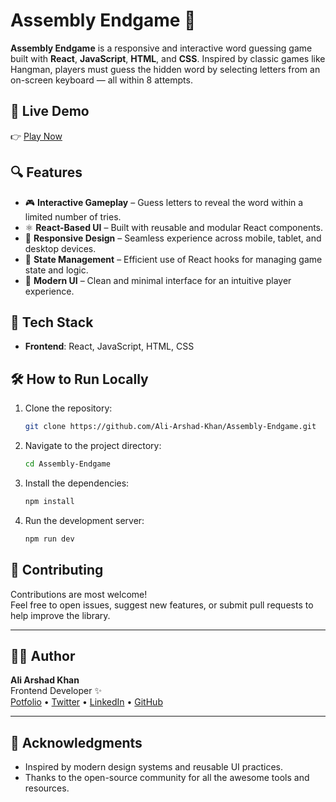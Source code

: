 # Assembly Endgame 🧩

**Assembly Endgame** is a responsive and interactive word guessing game built with **React**, **JavaScript**, **HTML**, and **CSS**. Inspired by classic games like Hangman, players must guess the hidden word by selecting letters from an on-screen keyboard — all within 8 attempts.

## 🔗 Live Demo

👉 [Play Now](https://assembly-endgame-project.netlify.app/)  


## 🔍 Features

- 🎮 **Interactive Gameplay** – Guess letters to reveal the word within a limited number of tries.
- ⚛️ **React-Based UI** – Built with reusable and modular React components.
- 📱 **Responsive Design** – Seamless experience across mobile, tablet, and desktop devices.
- 🧠 **State Management** – Efficient use of React hooks for managing game state and logic.
- 🎨 **Modern UI** – Clean and minimal interface for an intuitive player experience.

## 🚀 Tech Stack

- **Frontend**: React, JavaScript, HTML, CSS

## 🛠️ How to Run Locally

1. Clone the repository:

   ```bash
   git clone https://github.com/Ali-Arshad-Khan/Assembly-Endgame.git
   
   ```
2. Navigate to the project directory:

   ```bash
   cd Assembly-Endgame

   ```
3. Install the dependencies:

   ```bash
   npm install

   ```         
4. Run the development server:

   ```bash
   npm run dev

   ``` 

## 🙌 Contributing

Contributions are most welcome!  
Feel free to open issues, suggest new features, or submit pull requests to help improve the library.

---

## 👨‍💻 Author

**Ali Arshad Khan**  
Frontend Developer ✨  
[Potfolio](https://portfolio-ali-arshad-khan.netlify.app/) • [Twitter](https://x.com/its_arshad01) • [LinkedIn](https://www.linkedin.com/in/ali-arshad-khan/) • [GitHub](https://github.com/Ali-Arshad-Khan)

---

## 🙏 Acknowledgments

- Inspired by modern design systems and reusable UI practices.
- Thanks to the open-source community for all the awesome tools and resources.

